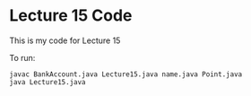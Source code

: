 # Lecture 15 Code

This is my code for Lecture 15

To run:
```
javac BankAccount.java Lecture15.java name.java Point.java
java Lecture15.java
```